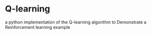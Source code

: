 # Q-learning
a python implementation of the Q-learning algorithm to Demonstrate a Reinforcement learning example

